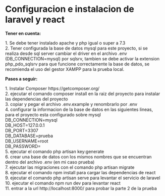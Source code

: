 <h1>Configuracion e instalacion de laravel y react</h1>

<strong>Tener en cuenta:</strong>
<p>
1. Se debe tener instalado apache y php igual o super a 7.3</br>
2. Tener configurada la base de datos mysql para este proyecto, si se realiza desde sql server cambiar el driver en el archivo .env (DB_CONNECTION=mysql) por sqlsrv, tambien se debe activar la extension php_pdo_sqlsrv para que funcione correctamente la base de datos, se recomienda el uso del gestor XAMPP para la prueba local.
</p>
<strong>Pasos a seguir:</strong>
<p>
1. Instalar Composer https://getcomposer.org/</br>
2. ejecutar el comando composer install en la raiz del proyecto para instalar las dependencias del proyecto</br>
3. copiar y pegar el archivo .env.example y renombrarlo por .env</br>
4. configurar la informacion de la base de datos en las siguientes lineas, para el proyecto esta configurado sobre mysql</br>
    DB_CONNECTION=mysql</br>
    DB_HOST=127.0.0.1</br>
    DB_PORT=3307</br>
    DB_DATABASE=prueba</br>
    DB_USERNAME=root</br>
    DB_PASSWORD=</br>
5. ejecutar el comando php artisan key:generate</br>
6. crear una base de datos con los mismos nombres que se encuentran dentro del archivo .env (en mi caso prueba)</br>
7. ejecutar las migraciones con el comando php artisan migrate</br>
8. ejecutar el comando npm install para cargar las dependencias de react</br>
9. ejecutar el comando php artisan serve para levantar el servicio de laravel</br>
10. ejecutar el comando npm run dev para levantar react</br>
11. entrar a la url http://localhost:8000/ para probar la parte 2 de la prueba
</p>
